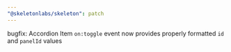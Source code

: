 ```yaml
---
"@skeletonlabs/skeleton": patch
---
```


bugfix: Accordion Item `on:toggle` event now provides properly formatted `id` and `panelId` values

